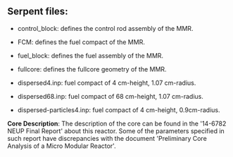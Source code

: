 Serpent files:
--------------
* control_block: defines the control rod assembly of the MMR.
* FCM: defines the fuel compact of the MMR.
* fuel_block: defines the fuel assembly of the MMR.
* fullcore: defines the fullcore geometry of the MMR.

* dispersed4.inp: fuel compact of 4 cm-height, 1.07 cm-radius.
* dispersed68.inp: fuel compact of 68 cm-height, 1.07 cm-radius.
* dispersed-particles4.inp: fuel compact of 4 cm-height, 0.9cm-radius.

**Core Description**: The description of the core can be found in the '14-6782 NEUP Final Report' about this reactor.
Some of the parameters specified in such report have discrepancies with the document 'Preliminary Core Analysis of a Micro Modular Reactor'.